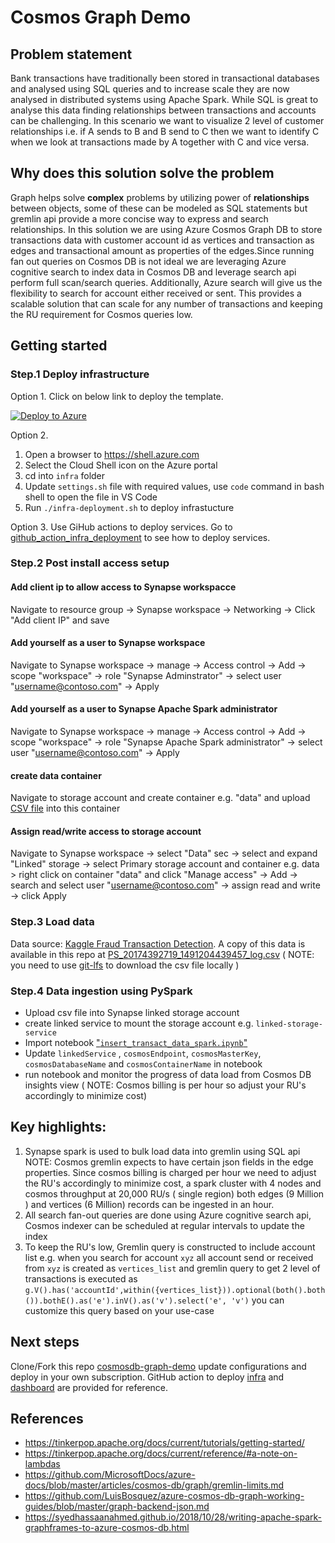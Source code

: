 # Cosmos Graph Demo

## Problem statement

Bank transactions have traditionally been stored in transactional databases and analysed using SQL queries and to increase scale they are now analysed in distributed systems using Apache Spark. While SQL is great to analyse this data finding relationships between transactions and accounts can be challenging. In this scenario we want to visualize 2 level of customer relationships i.e. if A sends to B and B send to C then we want to identify C when we look at transactions made by A together with C and vice versa.

## Why does this solution solve the problem

Graph helps solve **complex** problems by utilizing power of **relationships** between objects, some of these can be modeled as SQL statements but gremlin api provide a more concise way to express and search relationships. In this solution we are using Azure Cosmos Graph DB to store transactions data with customer account id as vertices and transaction as edges and transactional amount as properties of the edges.Since running fan out queries on Cosmos DB is not ideal we are leveraging Azure cognitive search to index data in Cosmos DB and leverage search api perform full scan/search queries. Additionally, Azure search will give us the flexibility to search for account either received or sent. This provides a scalable solution that can scale for any number of transactions and keeping the RU requirement for Cosmos queries low.

## Getting started

### Step.1 Deploy infrastructure

Option 1. Click on below link to deploy the template.

[![Deploy to Azure](https://aka.ms/deploytoazurebutton)](https://portal.azure.com/#create/Microsoft.Template/uri/https%3A%2F%2Fraw.githubusercontent.com%2Flordlinus%2Fcosmosdb-graph-demo%2Fmain%2Finfra%2Fmain.json)

Option 2.

1.  Open a browser to https://shell.azure.com
2.  Select the Cloud Shell icon on the Azure portal
3.  cd into `infra` folder
4.  Update `settings.sh` file with required values, use `code` command in bash shell to open the file in VS Code
5.  Run `./infra-deployment.sh` to deploy infrastucture

Option 3. Use GiHub actions to deploy services. Go to [github_action_infra_deployment](github_action_infra_deployment.md) to see how to deploy services.

### Step.2 Post install access setup

#### Add client ip to allow access to Synapse workspacce

Navigate to resource group -> Synapse workspace -> Networking -> Click "Add client IP" and save

#### Add yourself as a user to Synapse workspace

Navigate to Synapse workspace -> manage -> Access control -> Add -> scope "workspace" -> role "Synapse Adminstrator" -> select user "username@contoso.com" -> Apply

#### Add yourself as a user to Synapse Apache Spark administrator

Navigate to Synapse workspace -> manage -> Access control -> Add -> scope "workspace" -> role "Synapse Apache Spark administrator" -> select user "username@contoso.com" -> Apply

#### create data container

Navigate to storage account and create container e.g. "data" and upload [CSV file](load_data/data/PS_20174392719_1491204439457_log.csv) into this container

#### Assign read/write access to storage account

Navigate to Synapse workspace -> select "Data" sec -> select and expand "Linked" storage -> select Primary storage account and container e.g. data > right click on container "data" and click "Manage access" -> Add -> search and select user "username@contoso.com" -> assign read and write -> click Apply

### Step.3 Load data

Data source: [Kaggle Fraud Transaction Detection](https://www.kaggle.com/llabhishekll/fraud-transaction-detection/data). A copy of this data is available in this repo at [PS_20174392719_1491204439457_log.csv](load_data/data/PS_20174392719_1491204439457_log.csv) ( NOTE: you need to use [git-lfs](https://git-lfs.github.com/) to download the csv file locally )

### Step.4 Data ingestion using PySpark

- Upload csv file into Synapse linked storage account
- create linked service to mount the storage account e.g. `linked-storage-service`
- Import notebook ["`insert_transact_data_spark.ipynb`"](load_data/insert_transact_data_spark.ipynb)
- Update `linkedService` , `cosmosEndpoint`, `cosmosMasterKey`, `cosmosDatabaseName` and `cosmosContainerName` in notebook
- run notebook and monitor the progress of data load from Cosmos DB insights view ( NOTE: Cosmos billing is per hour so adjust your RU's accordingly to minimize cost)

## Key highlights:

1. Synapse spark is used to bulk load data into gremlin using SQL api NOTE: Cosmos gremlin expects to have certain json fields in the edge properties. Since cosmos billing is charged per hour we need to adjust the RU's accordingly to minimize cost, a spark cluster with 4 nodes and cosmos throughput at 20,000 RU/s ( single region) both edges (9 Million ) and vertices (6 Million) records can be ingested in an hour.
2. All search fan-out queries are done using Azure cognitive search api, Cosmos indexer can be scheduled at regular intervals to update the index
3. To keep the RU's low, Gremlin query is constructed to include account list e.g. when you search for account `xyz` all account send or received from `xyz` is created as `vertices_list` and gremlin query to get 2 level of transactions is executed as `g.V().has('accountId',within({vertices_list})).optional(both().both()).bothE().as('e').inV().as('v').select('e', 'v')` you can customize this query based on your use-case

## Next steps

Clone/Fork this repo [cosmosdb-graph-demo](https://github.com/lordlinus/cosmosdb-graph-demo) update configurations and deploy in your own subscription. GitHub action to deploy [infra](github_action_infra_deploy.md) and [dashboard](github_action_dashboard_deployment.md) are provided for reference.

## References

- <https://tinkerpop.apache.org/docs/current/tutorials/getting-started/>
- <https://tinkerpop.apache.org/docs/current/reference/#a-note-on-lambdas>
- <https://github.com/MicrosoftDocs/azure-docs/blob/master/articles/cosmos-db/graph/gremlin-limits.md>
- <https://github.com/LuisBosquez/azure-cosmos-db-graph-working-guides/blob/master/graph-backend-json.md>
- <https://syedhassaanahmed.github.io/2018/10/28/writing-apache-spark-graphframes-to-azure-cosmos-db.html>
